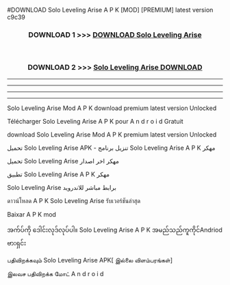 #DOWNLOAD Solo Leveling Arise  A P K [MOD] [PREMIUM] latest version c9c39



<div align="center">

<h3>DOWNLOAD 1 >>> <a href="https://teeasianyam.web.app?sq=Solo Leveling Arise ">DOWNLOAD Solo Leveling Arise  </a></h3><br>

<h3>DOWNLOAD 2 >>> <a href="https://teeasianyam.web.app?sq=Solo Leveling Arise  ">Solo Leveling Arise   DOWNLOAD </a></h3>

</div>


----------------------------------------------------------

----------------------------------------------------------

----------------------------------------------------------

----------------------------------------------------------


Solo Leveling Arise   Mod A P K download premium latest version Unlocked

Télécharger Solo Leveling Arise   A P K pour A n d r o i d Gratuit

download Solo Leveling Arise   Mod A P K premium latest version Unlocked

تحميل Solo Leveling Arise   APK - تنزيل برنامج Solo Leveling Arise   A P K مهكر

تحميل Solo Leveling Arise   مهكر اخر اصدار

تطبيق Solo Leveling Arise   A P K مهكر

Solo Leveling Arise   برابط مباشر للاندرويد

ดาวน์โหลด A P K Solo Leveling Arise   รับเวอร์ชันล่าสุด

Baixar A P K mod

အက်ပ်ကို ဒေါင်းလုဒ်လုပ်ပါ။ Solo Leveling Arise   A P K အမည်သည်ကူကိုင်Andriod ဗားရှင်း

பதிவிறக்கவும் Solo Leveling Arise   APK[ இல்லை விளம்பரங்கள்] 
 
இலவச பதிவிறக்க மோட் A n d r o i d




